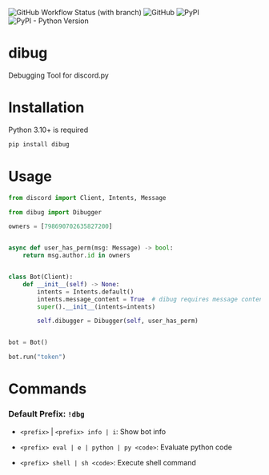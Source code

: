 ![GitHub Workflow Status (with branch)](https://img.shields.io/github/actions/workflow/status/star0202/dibug/release.yml?branch=stable&style=flat-square)
![GitHub](https://img.shields.io/github/license/star0202/dibug?style=flat-square)
![PyPI](https://img.shields.io/pypi/v/dibug?style=flat-square)
![PyPI - Python Version](https://img.shields.io/pypi/pyversions/dibug?style=flat-square)

# dibug

Debugging Tool for discord.py

# Installation

Python 3.10+ is required

```sh
pip install dibug
```

# Usage

```py
from discord import Client, Intents, Message

from dibug import Dibugger

owners = [798690702635827200]


async def user_has_perm(msg: Message) -> bool:
    return msg.author.id in owners


class Bot(Client):
    def __init__(self) -> None:
        intents = Intents.default()
        intents.message_content = True  # dibug requires message content intent
        super().__init__(intents=intents)

        self.dibugger = Dibugger(self, user_has_perm)


bot = Bot()

bot.run("token")
```

# Commands

### Default Prefix: `!dbg`

- `<prefix>` | `<prefix> info | i`: Show bot info

- `<prefix> eval | e | python | py <code>`: Evaluate python code
- `<prefix> shell | sh <code>`: Execute shell command
